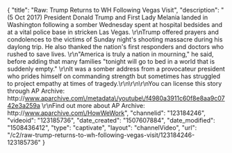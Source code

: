 {
    "title": "Raw: Trump Returns to WH Following Vegas Visit",
    "description": "(5 Oct 2017) President Donald Trump and First Lady Melania landed in Washington following a somber Wednesday spent at hospital bedsides and at a vital police base in stricken Las Vegas. \r\nTrump offered prayers and condolences to the victims of Sunday night's shooting massacre during his daylong trip. He also thanked the nation's first responders and doctors who rushed to save lives. \r\n\"America is truly a nation in mourning,\" he said, before adding that many families \"tonight will go to bed in a world that is suddenly empty.\" \r\nIt was a somber address from a provocateur president who prides himself on commanding strength but sometimes has struggled to project empathy at times of tragedy.\r\n\r\n\r\nYou can license this story through AP Archive: http:\/\/www.aparchive.com\/metadata\/youtube\/f4980a3911c60f8e8aa9c0742e3a259a \r\nFind out more about AP Archive: http:\/\/www.aparchive.com\/HowWeWork",
    "channelid": "123184246",
    "videoid": "123185736",
    "date_created": "1507607884",
    "date_modified": "1508436412",
    "type": "captivate",
    "layout": "channelVideo",
    "url": "\/c2\/raw-trump-returns-to-wh-following-vegas-visit\/123184246-123185736"
}